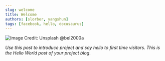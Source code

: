 ```yaml
---
slug: welcome
title: Welcome
authors: [slorber, yangshun]
tags: [facebook, hello, docusaurus]
---
```


![Image Credit: Unsplash @bel2000a](https://images.unsplash.com/photo-1533745848184-3db07256e163)


_Use this post to introduce project and say hello to first time visitors. This is the Hello World post of your project blog_.